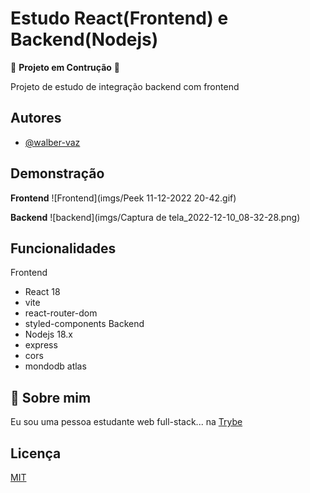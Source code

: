 
# Estudo React(Frontend) e Backend(Nodejs)

🚨 __Projeto em Contrução__ 🚨

Projeto de estudo de integração backend com frontend




## Autores

- [@walber-vaz](https://www.github.com/walber-vaz)


## Demonstração
__Frontend__
![Frontend](imgs/Peek 11-12-2022 20-42.gif)

__Backend__
![backend](imgs/Captura de tela_2022-12-10_08-32-28.png)


## Funcionalidades

Frontend
- React 18
- vite
- react-router-dom
- styled-components
Backend
- Nodejs 18.x
- express
- cors
- mondodb atlas


## 🚀 Sobre mim
Eu sou uma pessoa estudante web full-stack... na [Trybe](https://www.betrybe.com/)


## Licença

[MIT](https://choosealicense.com/licenses/mit/)

